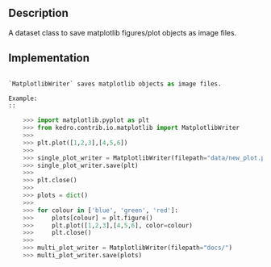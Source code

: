 ## Description
A dataset class to save matplotlib figures/plot objects as image files.


## Implementation
```python

`MatplotlibWriter` saves matplotlib objects as image files.

Example:
::

    >>> import matplotlib.pyplot as plt
    >>> from kedro.contrib.io.matplotlib import MatplotlibWriter
    >>>
    >>> plt.plot([1,2,3],[4,5,6])
    >>>
    >>> single_plot_writer = MatplotlibWriter(filepath="data/new_plot.png")
    >>> single_plot_writer.save(plt)
    >>>
    >>> plt.close()
    >>>
    >>> plots = dict()
    >>>
    >>> for colour in ['blue', 'green', 'red']:
    >>>     plots[colour] = plt.figure()
    >>>     plt.plot([1,2,3],[4,5,6], color=colour)
    >>>     plt.close()
    >>>
    >>> multi_plot_writer = MatplotlibWriter(filepath="docs/")
    >>> multi_plot_writer.save(plots)

```
